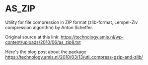 # AS_ZIP

Utility for file compression in ZIP format (zlib-format, Lempel-Ziv compression algorithm) by Anton Scheffer.

Original source at this link:
https://technology.amis.nl/wp-content/uploads/2010/06/as_zip8.txt

Here's the blog post about the package
https://technology.amis.nl/2010/03/13/utl_compress-gzip-and-zlib/